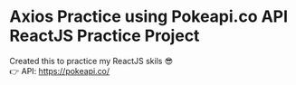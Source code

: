 # Axios Practice using Pokeapi.co API ReactJS Practice Project

Created this to practice my ReactJS skils 😎 <br />
👉 API: https://pokeapi.co/
